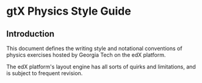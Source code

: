 # gtX Physics Style Guide

## Introduction

This document defines the writing style and notational conventions of physics exercises hosted by Georgia Tech on the edX platform.

The edX platform's layout engine has all sorts of quirks and limitations, and is subject to frequent revision.